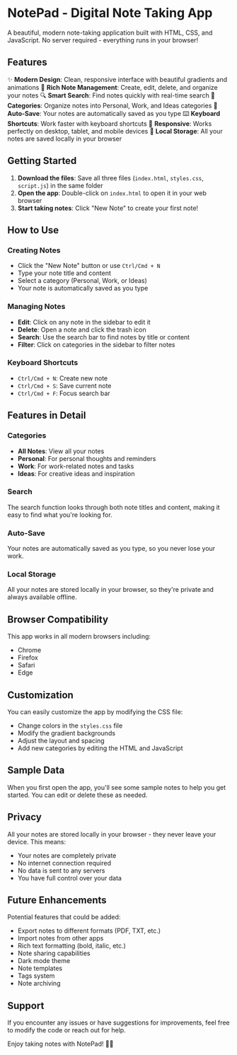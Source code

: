 # NotePad - Digital Note Taking App

A beautiful, modern note-taking application built with HTML, CSS, and JavaScript. No server required - everything runs in your browser!

## Features

✨ **Modern Design**: Clean, responsive interface with beautiful gradients and animations
📝 **Rich Note Management**: Create, edit, delete, and organize your notes
🔍 **Smart Search**: Find notes quickly with real-time search
📂 **Categories**: Organize notes into Personal, Work, and Ideas categories
💾 **Auto-Save**: Your notes are automatically saved as you type
⌨️ **Keyboard Shortcuts**: Work faster with keyboard shortcuts
📱 **Responsive**: Works perfectly on desktop, tablet, and mobile devices
🌙 **Local Storage**: All your notes are saved locally in your browser

## Getting Started

1. **Download the files**: Save all three files (`index.html`, `styles.css`, `script.js`) in the same folder
2. **Open the app**: Double-click on `index.html` to open it in your web browser
3. **Start taking notes**: Click "New Note" to create your first note!

## How to Use

### Creating Notes
- Click the "New Note" button or use `Ctrl/Cmd + N`
- Type your note title and content
- Select a category (Personal, Work, or Ideas)
- Your note is automatically saved as you type

### Managing Notes
- **Edit**: Click on any note in the sidebar to edit it
- **Delete**: Open a note and click the trash icon
- **Search**: Use the search bar to find notes by title or content
- **Filter**: Click on categories in the sidebar to filter notes

### Keyboard Shortcuts
- `Ctrl/Cmd + N`: Create new note
- `Ctrl/Cmd + S`: Save current note
- `Ctrl/Cmd + F`: Focus search bar

## Features in Detail

### Categories
- **All Notes**: View all your notes
- **Personal**: For personal thoughts and reminders
- **Work**: For work-related notes and tasks
- **Ideas**: For creative ideas and inspiration

### Search
The search function looks through both note titles and content, making it easy to find what you're looking for.

### Auto-Save
Your notes are automatically saved as you type, so you never lose your work.

### Local Storage
All your notes are stored locally in your browser, so they're private and always available offline.

## Browser Compatibility

This app works in all modern browsers including:
- Chrome
- Firefox
- Safari
- Edge

## Customization

You can easily customize the app by modifying the CSS file:
- Change colors in the `styles.css` file
- Modify the gradient backgrounds
- Adjust the layout and spacing
- Add new categories by editing the HTML and JavaScript

## Sample Data

When you first open the app, you'll see some sample notes to help you get started. You can edit or delete these as needed.

## Privacy

All your notes are stored locally in your browser - they never leave your device. This means:
- Your notes are completely private
- No internet connection required
- No data is sent to any servers
- You have full control over your data

## Future Enhancements

Potential features that could be added:
- Export notes to different formats (PDF, TXT, etc.)
- Import notes from other apps
- Rich text formatting (bold, italic, etc.)
- Note sharing capabilities
- Dark mode theme
- Note templates
- Tags system
- Note archiving

## Support

If you encounter any issues or have suggestions for improvements, feel free to modify the code or reach out for help.

Enjoy taking notes with NotePad! 📝✨
